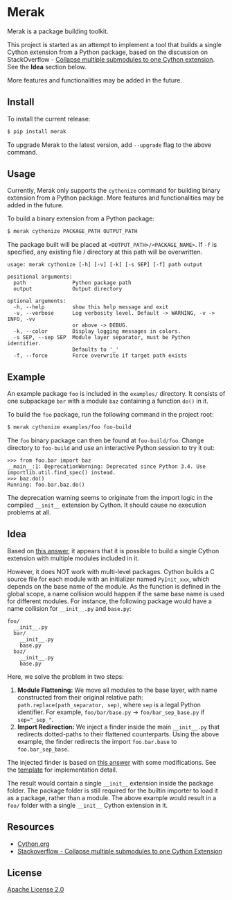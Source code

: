 # Merak

Merak is a package building toolkit.

This project is started as an attempt to implement a tool that builds a single Cython extension from a Python package, based on the discussion on StackOverflow - [Collapse multiple submodules to one Cython extension](https://stackoverflow.com/questions/30157363/collapse-multiple-submodules-to-one-cython-extension). See the **Idea** section below.

More features and functionalities may be added in the future.

## Install

To install the current release:

```sh
$ pip install merak
```

To upgrade Merak to the latest version, add `--upgrade` flag to the above command.

## Usage

Currently, Merak only supports the `cythonize` command for building binary extension from a Python package. More features and functionalities may be added in the future.

To build a binary extension from a Python package:

```sh
$ merak cythonize PACKAGE_PATH OUTPUT_PATH
```

The package built will be placed at `<OUTPUT_PATH>/<PACKAGE_NAME>`. If `-f` is specified, any existing file / directory at this path will be overwritten.

```
usage: merak cythonize [-h] [-v] [-k] [-s SEP] [-f] path output

positional arguments:
  path               Python package path
  output             Output directory

optional arguments:
  -h, --help         show this help message and exit
  -v, --verbose      Log verbosity level. Default -> WARNING, -v -> INFO, -vv
                     or above -> DEBUG.
  -k, --color        Display logging messages in colors.
  -s SEP, --sep SEP  Module layer separator, must be Python identifier.
                     Defaults to '_'
  -f, --force        Force overwrite if target path exists
```

## Example

An example package `foo` is included in the `examples/` directory. It consists of one subpackage `bar` with a module `baz` containing a function `do()` in it.

To build the `foo` package, run the following command in the project root:

```sh
$ merak cythonize examples/foo foo-build
```

The `foo` binary package can then be found at `foo-build/foo`. Change directory to `foo-build` and use an interactive Python session to try it out:

```
>>> from foo.bar import baz
__main__:1: DeprecationWarning: Deprecated since Python 3.4. Use importlib.util.find_spec() instead.
>>> baz.do()
Running: foo.bar.baz.do()
```

The deprecation warning seems to originate from the import logic in the compiled `__init__` extension by Cython. It should cause no execution problems at all.

## Idea

Based on [this answer](https://stackoverflow.com/a/52714500/14927788), it appears that it is possible to build a single Cython extension with multiple modules included in it.

However, it does NOT work with multi-level packages. Cython builds a C source file for each module with an initializer named `PyInit_xxx`, which depends on the base name of the module. As the function is defined in the global scope, a name collision would happen if the same base name is used for different modules. For instance, the following package would have a name collision for `__init__.py` and `base.py`:

```
foo/
  __init__.py
  bar/
    __init__.py
    base.py
  baz/
    __init__.py
    base.py
```

Here, we solve the problem in two steps:

1. **Module Flattening:** We move all modules to the base layer, with name constructed from their original relative path: `path.replace(path_separator, sep)`, where `sep` is a legal Python identifier. For example, `foo/bar/base.py` -> `foo/bar_sep_base.py` if `sep="_sep_"`.
2. **Import Redirection:** We inject a finder inside the main `__init__.py` that redirects dotted-paths to their flattened counterparts. Using the above example, the finder redirects the import `foo.bar.base` to `foo.bar_sep_base`.

The injected finder is based on [this answer](https://stackoverflow.com/a/52729181/14927788) with some modifications. See the [template](./merak/data/__init__.tmpl) for implementation detail.

The result would contain a single `__init__` extension inside the package folder. The package folder is still required for the builtin importer to load it as a package, rather than a module. The above example would result in a `foo/` folder with a single `__init__` Cython extension in it.

## Resources

- [Cython.org](https://cython.org/)
- [Stackoverflow - Collapse multiple submodules to one Cython Extension](https://stackoverflow.com/questions/30157363/collapse-multiple-submodules-to-forone-cython-extension)

## License

[Apache License 2.0](./LICENSE)
